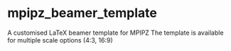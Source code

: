 # mpipz_beamer_template
A customised LaTeX beamer template for MPIPZ
The template is available for multiple scale options (4:3, 16:9)
